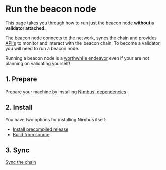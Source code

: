 # Run the beacon node

This page takes you through how to run just the beacon node **without a validator attached.**

The beacon node connects to the network, syncs the chain and provides [API's](./rest-api.md) to monitor and interact with the beacon chain. To become a validator, you will need to run a beacon node.

Running a beacon node is a [worthwhile endeavor](https://vitalik.ca/general/2021/05/23/scaling.html#its-crucial-for-blockchain-decentralization-for-regular-users-to-be-able-to-run-a-node) even if your are not planning on validating yourself!

## 1. Prepare

Prepare your machine by installing [Nimbus' dependencies](./install.html)



## 2. Install

You have two options for installing Nimbus itself:

* [Install precompiled release](./binaries.md)
* [Build from source](./build.md)



## 3. Sync

[Sync the chain](./start-syncing.md)
